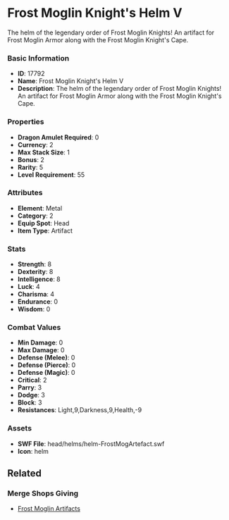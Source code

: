 # Frost Moglin Knight's Helm V

The helm of the legendary order of Frost Moglin Knights! An artifact for Frost Moglin Armor along with the Frost Moglin Knight's Cape.

### Basic Information

- **ID**: 17792
- **Name**: Frost Moglin Knight&#039;s Helm V
- **Description**: The helm of the legendary order of Frost Moglin Knights! An artifact for Frost Moglin Armor along with the Frost Moglin Knight&#039;s Cape.

### Properties

- **Dragon Amulet Required**: 0
- **Currency**: 2
- **Max Stack Size**: 1
- **Bonus**: 2
- **Rarity**: 5
- **Level Requirement**: 55

### Attributes

- **Element**: Metal
- **Category**: 2
- **Equip Spot**: Head
- **Item Type**: Artifact

### Stats

- **Strength**: 8
- **Dexterity**: 8
- **Intelligence**: 8
- **Luck**: 4
- **Charisma**: 4
- **Endurance**: 0
- **Wisdom**: 0

### Combat Values

- **Min Damage**: 0
- **Max Damage**: 0
- **Defense (Melee)**: 0
- **Defense (Pierce)**: 0
- **Defense (Magic)**: 0
- **Critical**: 2
- **Parry**: 3
- **Dodge**: 3
- **Block**: 3
- **Resistances**: Light,9,Darkness,9,Health,-9

### Assets

- **SWF File**: head/helms/helm-FrostMogArtefact.swf
- **Icon**: helm

## Related

### Merge Shops Giving

- [Frost Moglin Artifacts](../merge-shops/285-frost-moglin-artifacts.md)

